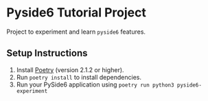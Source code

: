 # Pyside6 Tutorial Project

Project to experiment and learn `pyside6` features.

## Setup Instructions

1. Install [Poetry](https://python-poetry.org/docs/#installation) (version 2.1.2 or higher).
2. Run `poetry install` to install dependencies.
3. Run your PySide6 application using `poetry run python3 pyside6-experiment`
